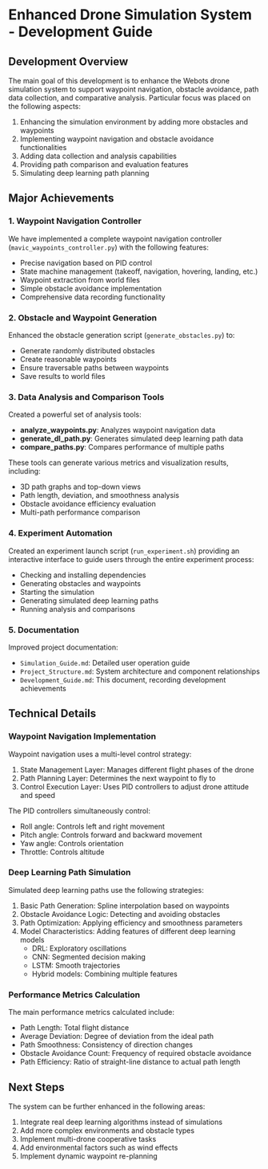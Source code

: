 # Enhanced Drone Simulation System - Development Guide

## Development Overview

The main goal of this development is to enhance the Webots drone simulation system to support waypoint navigation, obstacle avoidance, path data collection, and comparative analysis. Particular focus was placed on the following aspects:

1. Enhancing the simulation environment by adding more obstacles and waypoints
2. Implementing waypoint navigation and obstacle avoidance functionalities
3. Adding data collection and analysis capabilities
4. Providing path comparison and evaluation features
5. Simulating deep learning path planning

## Major Achievements

### 1. Waypoint Navigation Controller

We have implemented a complete waypoint navigation controller (`mavic_waypoints_controller.py`) with the following features:

- Precise navigation based on PID control
- State machine management (takeoff, navigation, hovering, landing, etc.)
- Waypoint extraction from world files
- Simple obstacle avoidance implementation
- Comprehensive data recording functionality

### 2. Obstacle and Waypoint Generation

Enhanced the obstacle generation script (`generate_obstacles.py`) to:

- Generate randomly distributed obstacles
- Create reasonable waypoints
- Ensure traversable paths between waypoints
- Save results to world files

### 3. Data Analysis and Comparison Tools

Created a powerful set of analysis tools:

- **analyze_waypoints.py**: Analyzes waypoint navigation data
- **generate_dl_path.py**: Generates simulated deep learning path data
- **compare_paths.py**: Compares performance of multiple paths

These tools can generate various metrics and visualization results, including:

- 3D path graphs and top-down views
- Path length, deviation, and smoothness analysis
- Obstacle avoidance efficiency evaluation
- Multi-path performance comparison

### 4. Experiment Automation

Created an experiment launch script (`run_experiment.sh`) providing an interactive interface to guide users through the entire experiment process:

- Checking and installing dependencies
- Generating obstacles and waypoints
- Starting the simulation
- Generating simulated deep learning paths
- Running analysis and comparisons

### 5. Documentation

Improved project documentation:

- `Simulation_Guide.md`: Detailed user operation guide
- `Project_Structure.md`: System architecture and component relationships
- `Development_Guide.md`: This document, recording development achievements

## Technical Details

### Waypoint Navigation Implementation

Waypoint navigation uses a multi-level control strategy:

1. State Management Layer: Manages different flight phases of the drone
2. Path Planning Layer: Determines the next waypoint to fly to
3. Control Execution Layer: Uses PID controllers to adjust drone attitude and speed

The PID controllers simultaneously control:
- Roll angle: Controls left and right movement
- Pitch angle: Controls forward and backward movement
- Yaw angle: Controls orientation
- Throttle: Controls altitude

### Deep Learning Path Simulation

Simulated deep learning paths use the following strategies:

1. Basic Path Generation: Spline interpolation based on waypoints
2. Obstacle Avoidance Logic: Detecting and avoiding obstacles
3. Path Optimization: Applying efficiency and smoothness parameters
4. Model Characteristics: Adding features of different deep learning models
   - DRL: Exploratory oscillations
   - CNN: Segmented decision making
   - LSTM: Smooth trajectories
   - Hybrid models: Combining multiple features

### Performance Metrics Calculation

The main performance metrics calculated include:

- Path Length: Total flight distance
- Average Deviation: Degree of deviation from the ideal path
- Path Smoothness: Consistency of direction changes
- Obstacle Avoidance Count: Frequency of required obstacle avoidance
- Path Efficiency: Ratio of straight-line distance to actual path length

## Next Steps

The system can be further enhanced in the following areas:

1. Integrate real deep learning algorithms instead of simulations
2. Add more complex environments and obstacle types
3. Implement multi-drone cooperative tasks
4. Add environmental factors such as wind effects
5. Implement dynamic waypoint re-planning 